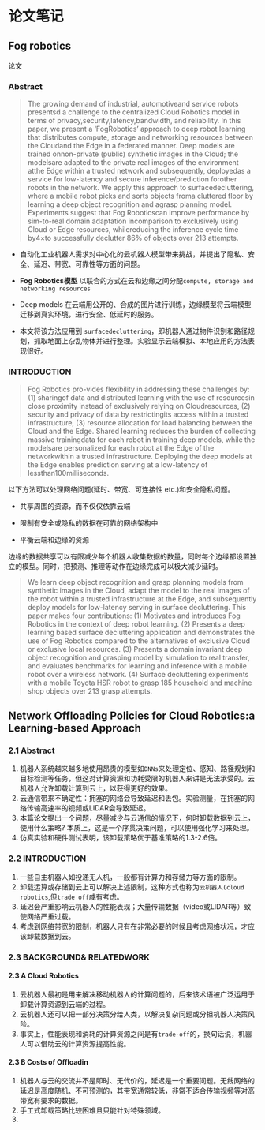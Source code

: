 # 论文笔记

## Fog robotics  

[论文](./ICRA2019-ajay-fog-robotics-decluttering-final.pdf)

### Abstract  

> The growing demand of industrial, automotiveand service robots presentsd a challenge to the centralized Cloud Robotics model in terms of privacy,security,latency,bandwidth, and reliability. In this paper, we present a ‘FogRobotics’ approach to deep robot learning that distributes compute, storage and networking resources between the Cloudand the Edge in a federated manner. Deep models are trained onnon-private (public) synthetic images in the Cloud; the modelsare adapted to the private real images of the environment atthe Edge within a trusted network and subsequently, deployedas a service for low-latency and secure inference/prediction forother robots in the network. We apply this approach to surfacedecluttering, where a mobile robot picks and sorts objects froma cluttered floor by learning a deep object recognition and agrasp planning model. Experiments suggest that Fog Roboticscan improve performance by sim-to-real domain adaptation incomparison to exclusively using Cloud or Edge resources, whilereducing the inference cycle time by4×to successfully declutter 86% of objects over 213 attempts.

* 自动化工业机器人需求对中心化的云机器人模型带来挑战，并提出了隐私、安全、延迟、带宽、可靠性等方面的问题。

* **Fog Robotics模型** 以联合的方式在云和边缘之间分配`compute, storage and networking resources`

* Deep models 在云端用公开的、合成的图片进行训练，边缘模型将云端模型迁移到真实环境，进行安全、低延时的服务。

* 本文将该方法应用到 `surfacedecluttering`，即机器人通过物件识别和路径规划，抓取地面上杂乱物体并进行整理。实验显示云端模拟、本地应用的方法表现很好。

### INTRODUCTION

> Fog Robotics pro-vides flexibility in addressing these challenges by:
(1) sharingof data  and  distributed learning with the use of resourcesin close proximity instead of exclusively relying on Cloudresources,
(2) security and privacy of data by restrictingits access within a trusted infrastructure,
(3) resource allocation for load balancing between the Cloud and the Edge.
Shared learning reduces the  burden  of  collecting  massive  trainingdata for each robot in training deep models, while the modelsare  personalized  for  each  robot  at  the  Edge  of  the  networkwithin a trusted infrastructure.
Deploying the deep models at the Edge enables prediction serving at a low-latency of lessthan100milliseconds.

以下方法可以处理网络问题(延时、带宽、可连接性 etc.)和安全隐私问题。

* 共享周围的资源，而不仅仅依靠云端

* 限制有安全或隐私的数据在可靠的网络架构中

* 平衡云端和边缘的资源

边缘的数据共享可以有限减少每个机器人收集数据的数量，同时每个边缘都设置独立的模型。同时，把预测、推理等动作在边缘完成可以极大减少延时。

>We learn deep object recognition and grasp planning models from synthetic images in the Cloud, adapt the model to the real images of the robot within a trusted infrastructure at the Edge, and subsequently deploy models for low-latency serving in surface decluttering.
> This paper makes four contributions:
(1) Motivates and introduces Fog Robotics in the context of deep robot learning.
(2) Presents a deep learning based surface decluttering
application and demonstrates the use of Fog Robotics
compared to the alternatives of exclusive Cloud or
exclusive local resources.
(3) Presents a domain invariant deep object recognition
and grasping model by simulation to real transfer, and
evaluates benchmarks for learning and inference with a
mobile robot over a wireless network.
(4) Surface decluttering experiments with a mobile Toyota
HSR robot to grasp 185 household and machine shop
objects over 213 grasp attempts.

## Network Offloading Policies for Cloud Robotics:a Learning-based Approach

### 2.1 Abstract

1. 机器人系统越来越多地使用昂贵的模型如`DNNs`来处理定位、感知、路径规划和目标检测等任务，但这对计算资源和功耗受限的机器人来讲是无法承受的。云机器人允许卸载计算到云上，以获得更好的效果。
2. 云通信带来不确定性：拥塞的网络会导致延迟和丢包。实验测量，在拥塞的网络传输高速率的视频或LIDAR会导致延迟。
3. 本篇论文提出一个问题，尽量减少与云通信的情况下，何时卸载数据到云上，使用什么策略? 本质上，这是一个序贯决策问题，可以使用强化学习来处理。
4. 仿真实验和硬件测试表明，该卸载策略优于基准策略的1.3-2.6倍。

### 2.2 INTRODUCTION

1. 一些自主机器人如投递无人机，一般都有计算力和存储力等方面的限制。
2. 卸载运算或存储到云上可以解决上述限制，这种方式也称为`云机器人(cloud robotics`,但`trade off`咸有考虑。
3. 延迟会严重影响云机器人的性能表现；大量传输数据（video或LIDAR等）致使网络严重过载。
4. 考虑到网络带宽的限制，机器人只有在非常必要的时候且考虑网络状况，才应该卸载数据到云。

### 2.3 BACKGROUND& RELATEDWORK

#### 2.3 A Cloud Robotics

1. 云机器人最初是用来解决移动机器人的计算问题的，后来该术语被广泛运用于卸载计算资源到云端的过程。
2. 云机器人还可以把一部分决策分给人类，以解决复杂问题或分担机器人决策风险。
3. 事实上，性能表现和消耗的计算资源之间是有`trade-off`的，换句话说，机器人可以借助云的计算资源提高性能。

#### 2.3 B Costs of Offloadin

1. 机器人与云的交流并不是即时、无代价的，延迟是一个重要问题。无线网络的延迟是高度随机、不可预测的，其带宽通常较低，非常不适合传输视频等对高带宽有要求的数据。
2. 手工式卸载策略比较困难且只能针对特殊领域。
3.  
